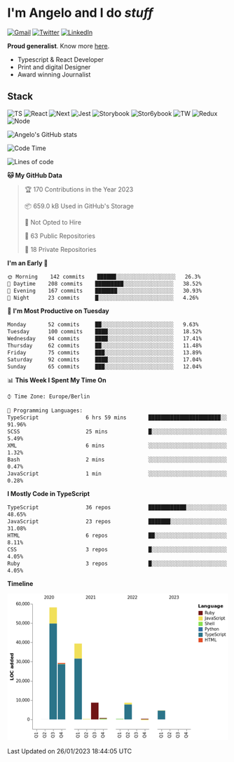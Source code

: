 # I'm Angelo and I do _stuff_

[![Gmail](https://img.shields.io/badge/Gmail-D14836?style=for-the-badge&logo=gmail&logoColor=white)](mailto:oiangelodias@gmail.com)
[![Twitter](https://img.shields.io/badge/Twitter-1DA1F2?style=for-the-badge&logo=twitter&logoColor=white)](https://www.twitter.com/oicronofobico)
[![LinkedIn](https://img.shields.io/badge/LinkedIn-0077B5?style=for-the-badge&logo=linkedin&logoColor=white)](https://www.linkedin.com/in/angelod1as/)

**Proud generalist**. Know more [here](http://www.angelodias.com.br/).

- Typescript & React Developer
- Print and digital Designer
- Award winning Journalist

## Stack

![TS](https://img.shields.io/badge/TypeScript-007ACC?style=for-the-badge&logo=typescript&logoColor=white)
![React](https://img.shields.io/badge/React-20232A?style=for-the-badge&logo=react&logoColor=61DAFB)
![Next](https://img.shields.io/badge/next.js-000000?style=for-the-badge&logo=nextdotjs&logoColor=white)
![Jest](https://img.shields.io/badge/Jest-C21325?style=for-the-badge&logo=jest&logoColor=white)
![Storybook](https://img.shields.io/badge/storybook-FF4785?style=for-the-badge&logo=storybook&logoColor=white)
![Stor6ybook](https://img.shields.io/badge/Figma-F24E1E?style=for-the-badge&logo=figma&logoColor=white)
![TW](https://img.shields.io/badge/Tailwind_CSS-38B2AC?style=for-the-badge&logo=tailwind-css&logoColor=white)
![Redux](https://img.shields.io/badge/Redux-593D88?style=for-the-badge&logo=redux&logoColor=white)
![Node](https://img.shields.io/badge/Node.js-339933?style=for-the-badge&logo=nodedotjs&logoColor=white)

![Angelo's GitHub stats](https://github-readme-stats.vercel.app/api?username=angelod1as&show_icons=true&theme=dark)

<!--START_SECTION:waka-->
![Code Time](http://img.shields.io/badge/Code%20Time-2%2C409%20hrs%2056%20mins-blue)

![Lines of code](https://img.shields.io/badge/From%20Hello%20World%20I%27ve%20Written-150%20Thousand%20lines%20of%20code-blue)

**🐱 My GitHub Data** 

> 🏆 170 Contributions in the Year 2023
 > 
> 📦 659.0 kB Used in GitHub's Storage 
 > 
> 🚫 Not Opted to Hire
 > 
> 📜 63 Public Repositories 
 > 
> 🔑 18 Private Repositories  
 > 
**I'm an Early 🐤** 

```text
🌞 Morning    142 commits    ██████░░░░░░░░░░░░░░░░░░░   26.3% 
🌆 Daytime    208 commits    █████████░░░░░░░░░░░░░░░░   38.52% 
🌃 Evening    167 commits    ███████░░░░░░░░░░░░░░░░░░   30.93% 
🌙 Night      23 commits     █░░░░░░░░░░░░░░░░░░░░░░░░   4.26%

```
📅 **I'm Most Productive on Tuesday** 

```text
Monday       52 commits     ██░░░░░░░░░░░░░░░░░░░░░░░   9.63% 
Tuesday      100 commits    ████░░░░░░░░░░░░░░░░░░░░░   18.52% 
Wednesday    94 commits     ████░░░░░░░░░░░░░░░░░░░░░   17.41% 
Thursday     62 commits     ██░░░░░░░░░░░░░░░░░░░░░░░   11.48% 
Friday       75 commits     ███░░░░░░░░░░░░░░░░░░░░░░   13.89% 
Saturday     92 commits     ████░░░░░░░░░░░░░░░░░░░░░   17.04% 
Sunday       65 commits     ███░░░░░░░░░░░░░░░░░░░░░░   12.04%

```


📊 **This Week I Spent My Time On** 

```text
⌚︎ Time Zone: Europe/Berlin

💬 Programming Languages: 
TypeScript               6 hrs 59 mins       ███████████████████████░░   91.96% 
SCSS                     25 mins             █░░░░░░░░░░░░░░░░░░░░░░░░   5.49% 
XML                      6 mins              ░░░░░░░░░░░░░░░░░░░░░░░░░   1.32% 
Bash                     2 mins              ░░░░░░░░░░░░░░░░░░░░░░░░░   0.47% 
JavaScript               1 min               ░░░░░░░░░░░░░░░░░░░░░░░░░   0.28%

```

**I Mostly Code in TypeScript** 

```text
TypeScript               36 repos            ████████████░░░░░░░░░░░░░   48.65% 
JavaScript               23 repos            ███████░░░░░░░░░░░░░░░░░░   31.08% 
HTML                     6 repos             ██░░░░░░░░░░░░░░░░░░░░░░░   8.11% 
CSS                      3 repos             █░░░░░░░░░░░░░░░░░░░░░░░░   4.05% 
Ruby                     3 repos             █░░░░░░░░░░░░░░░░░░░░░░░░   4.05%

```


**Timeline**

![Chart not found](https://raw.githubusercontent.com/angelod1as/angelod1as/main/charts/bar_graph.png) 


 Last Updated on 26/01/2023 18:44:05 UTC
<!--END_SECTION:waka-->
